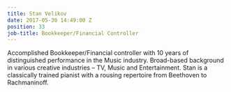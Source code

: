 ```yaml
---
title: Stan Velikov
date: 2017-05-30 14:49:00 Z
position: 33
job-title: Bookkeeper/Financial Controller
---
```


Accomplished Bookkeeper/Financial controller with 10 years of distinguished performance in the Music industry. Broad-based background in various creative industries – TV, Music and Entertainment. Stan is a classically trained pianist with a rousing repertoire from Beethoven to Rachmaninoff.